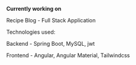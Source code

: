 **Currently working on**


Recipe Blog - Full Stack Application

Technologies used:


Backend - Spring Boot, MySQL, jwt 

Frontend - Angular, Angular Material, Tailwindcss
